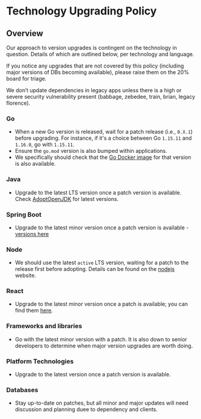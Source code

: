 Technology Upgrading Policy
=======================

## Overview

Our approach to version upgrades is contingent on the technology in question. Details of which are outlined below, per technology and language.

If you notice any upgrades that are not covered by this policy (including major versions of DBs becoming available), please
raise them on the 20% board for triage.

We don’t update dependencies in legacy apps unless there is a high or severe security vulnerability present (babbage, zebedee, train, brian,
legacy florence).

### Go

- When a new Go version is released, wait for a patch release (i.e., `0.X.1`) before upgrading. For instance, if it's a choice between Go `1.15.11` and `1.16.0`, go with `1.15.11`.
- Ensure the `go.mod` version is also bumped within applications.
- We specifically should check that the [Go Docker image](https://hub.docker.com/_/golang) for that version is also available.

### Java

- Upgrade to the latest LTS version once a patch version is available. Check [AdoptOpenJDK](https://adoptopenjdk.net/index.html?variant=openjdk16&jvmVariant=hotspot) for latest versions.

### Spring Boot

- Upgrade to the latest minor version once a patch version is available - [versions here](https://mvnrepository.com/artifact/org.springframework.boot/spring-boot)

### Node

- We should use the latest `active` LTS version, waiting for a patch to the release first before adopting. Details can be found on the [nodejs](https://nodejs.org/en/) website.

### React

- Upgrade to the latest minor version once a patch is available; you can find them [here](https://reactjs.org/versions).

### Frameworks and libraries

- Go with the latest minor version with a patch. It is also down to senior developers to determine when major version upgrades are worth doing.

### Platform Technologies

- Upgrade to the latest version once a patch version is available.

### Databases

- Stay up-to-date on patches, but all minor and major updates will need discussion and planning duee to dependency and clients.
